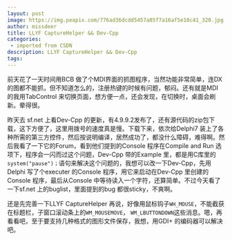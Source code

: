 ```yaml
---
layout: post
image: https://img.peapix.com/776ad36dcdd5457a85f7a16af5e10c41_320.jpg
author: missdeer
title: LLYF CaptureHelper && Dev-Cpp
categories: 
 - imported from CSDN
description: LLYF CaptureHelper && Dev-Cpp
tags: 
---
```


前天花了一天时间用BCB 做了个MDI界面的抓图程序，当然功能非常简单，连DX的图都不能抓，但不知道怎么的，注册热键的时候有问题，郁闷。还有就是MDI 的我用TabControl 来切换页面，想方便一点，还会发现，在切换时，桌面会刷新。晕得很。

昨天去 sf.net 上看Dev-Cpp 的更新，有4.9.9.2发布了，还有源代码的zip包下载，这下方便了，这里用拨号的速度真是慢。下载下来，依次给Delphi7 装上了各种所需的第三方控件，然后按说明编译，居然成功了，都没什么障碍，难得啊。然后我看了一下它的Forum，看到他们提到的Console 程序在Compile and Run 选项下，程序会一闪而过这个问题，Dev-Cpp 带的Example 里，都是用C库里的`system("pause")；`语句来解决这个问题的，我想可以改一下Dev-Cpp，先用Delphi 写了个executer 的Console 程序，用它来启动在Dev-Cpp 里创建的Console 程序，最后从Console 中等待读入一个字符，还算简单。不过今天看了一下sf.net 上的buglist，里面提到的bug 都很sticky，不爽啊。

还是先完善一下LLYF CaptureHelper 再说，好像用鼠标钩子`WH_MOUSE`，不能截获在标题栏，子窗口滚动条上的`WM_MOUSEMOVE`， `WM_LBUTTONDOWN`这些消息。嗯，再看看吧，至于要支持几种格式的图形文件保存，我想，用GDI+ 的编码器可以解决吧。
